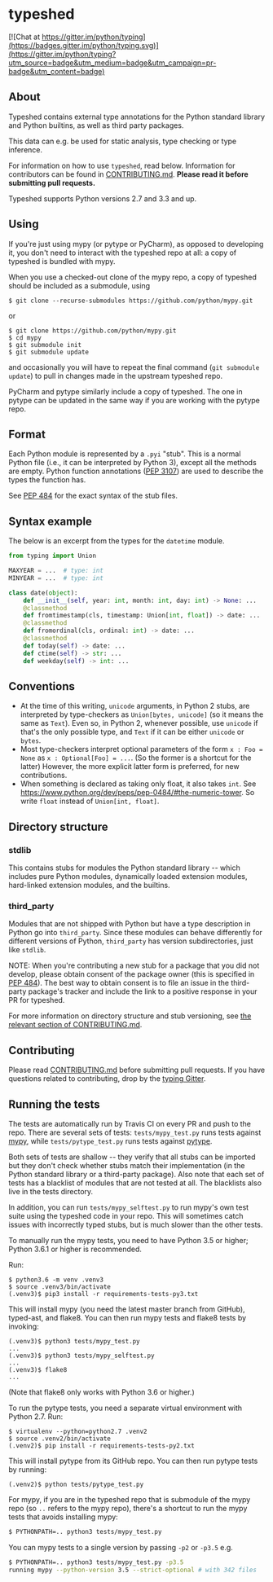 # typeshed

[![Chat at https://gitter.im/python/typing](https://badges.gitter.im/python/typing.svg)](https://gitter.im/python/typing?utm_source=badge&utm_medium=badge&utm_campaign=pr-badge&utm_content=badge)

## About

Typeshed contains external type annotations for the Python standard library
and Python builtins, as well as third party packages.

This data can e.g. be used for static analysis, type checking or type inference.

For information on how to use `typeshed`, read below.  Information for
contributors can be found in [CONTRIBUTING.md](CONTRIBUTING.md).  **Please read
it before submitting pull requests.**

Typeshed supports Python versions 2.7 and 3.3 and up.

## Using

If you're just using mypy (or pytype or PyCharm), as opposed to
developing it, you don't need to interact with the typeshed repo at
all: a copy of typeshed is bundled with mypy.

When you use a checked-out clone of the mypy repo, a copy of typeshed
should be included as a submodule, using

    $ git clone --recurse-submodules https://github.com/python/mypy.git

or

    $ git clone https://github.com/python/mypy.git
    $ cd mypy
    $ git submodule init
    $ git submodule update

and occasionally you will have to repeat the final command (`git
submodule update`) to pull in changes made in the upstream typeshed
repo.

PyCharm and pytype similarly include a copy of typeshed.  The one in
pytype can be updated in the same way if you are working with the
pytype repo.

## Format

Each Python module is represented by a `.pyi` "stub". This is a normal Python
file (i.e., it can be interpreted by Python 3), except all the methods are empty.
Python function annotations ([PEP 3107](https://www.python.org/dev/peps/pep-3107/))
are used to describe the types the function has.

See [PEP 484](http://www.python.org/dev/peps/pep-0484/) for the exact syntax
of the stub files.

## Syntax example

The below is an excerpt from the types for the `datetime` module.

```python
from typing import Union

MAXYEAR = ...  # type: int
MINYEAR = ...  # type: int

class date(object):
    def __init__(self, year: int, month: int, day: int) -> None: ...
    @classmethod
    def fromtimestamp(cls, timestamp: Union[int, float]) -> date: ...
    @classmethod
    def fromordinal(cls, ordinal: int) -> date: ...
    @classmethod
    def today(self) -> date: ...
    def ctime(self) -> str: ...
    def weekday(self) -> int: ...
```

## Conventions

* At the time of this writing, `unicode` arguments, in Python 2 stubs, are
  interpreted by type-checkers as `Union[bytes, unicode]` (so it means the same
  as `Text`).
  Even so, in Python 2, whenever possible, use `unicode` if that's the only
  possible type, and `Text` if it can be either `unicode` or `bytes`.
* Most type-checkers interpret optional parameters of the form `x : Foo = None`
  as `x : Optional[Foo] = ...`. (So the former is a shortcut for the latter)
  However, the more explicit latter form is preferred, for new contributions.
* When something is declared as taking only float, it also takes `int`. See
  https://www.python.org/dev/peps/pep-0484/#the-numeric-tower. So write `float`
  instead of `Union[int, float]`.

## Directory structure

### stdlib

This contains stubs for modules the Python standard library -- which
includes pure Python modules, dynamically loaded extension modules,
hard-linked extension modules, and the builtins.

### third_party

Modules that are not shipped with Python but have a type description in Python
go into `third_party`. Since these modules can behave differently for different
versions of Python, `third_party` has version subdirectories, just like
`stdlib`.

NOTE: When you're contributing a new stub for a package that you did
not develop, please obtain consent of the package owner (this is
specified in [PEP
484](https://www.python.org/dev/peps/pep-0484/#the-typeshed-repo)).
The best way to obtain consent is to file an issue in the third-party
package's tracker and include the link to a positive response in your PR
for typeshed.

For more information on directory structure and stub versioning, see
[the relevant section of CONTRIBUTING.md](
https://github.com/python/typeshed/blob/master/CONTRIBUTING.md#stub-versioning).

## Contributing

Please read [CONTRIBUTING.md](CONTRIBUTING.md) before submitting pull
requests. If you have questions related to contributing, drop by the [typing Gitter](https://gitter.im/python/typing).

## Running the tests

The tests are automatically run by Travis CI on every PR and push to
the repo.  There are several sets of tests: `tests/mypy_test.py`
runs tests against [mypy](https://github.com/python/mypy/), while
`tests/pytype_test.py` runs tests against
[pytype](https://github.com/google/pytype/).

Both sets of tests are shallow -- they verify that all stubs can be
imported but they don't check whether stubs match their implementation
(in the Python standard library or a third-party package).  Also note
that each set of tests has a blacklist of modules that are not tested
at all.  The blacklists also live in the tests directory.

In addition, you can run `tests/mypy_selftest.py` to run mypy's own
test suite using the typeshed code in your repo. This will sometimes
catch issues with incorrectly typed stubs, but is much slower than the
other tests.

To manually run the mypy tests, you need to have Python 3.5 or higher;
Python 3.6.1 or higher is recommended.

Run:
```
$ python3.6 -m venv .venv3
$ source .venv3/bin/activate
(.venv3)$ pip3 install -r requirements-tests-py3.txt
```
This will install mypy (you need the latest master branch from GitHub),
typed-ast, and flake8. You can then run mypy tests and flake8 tests by
invoking:
```
(.venv3)$ python3 tests/mypy_test.py
...
(.venv3)$ python3 tests/mypy_selftest.py
...
(.venv3)$ flake8
...
```
(Note that flake8 only works with Python 3.6 or higher.)

To run the pytype tests, you need a separate virtual environment with
Python 2.7. Run:
```
$ virtualenv --python=python2.7 .venv2
$ source .venv2/bin/activate
(.venv2)$ pip install -r requirements-tests-py2.txt
```
This will install pytype from its GitHub repo. You can then run pytype
tests by running:
```
(.venv2)$ python tests/pytype_test.py
```

For mypy, if you are in the typeshed repo that is submodule of the
mypy repo (so `..` refers to the mypy repo), there's a shortcut to run
the mypy tests that avoids installing mypy:
```bash
$ PYTHONPATH=.. python3 tests/mypy_test.py
```
You can mypy tests to a single version by passing `-p2` or `-p3.5` e.g.
```bash
$ PYTHONPATH=.. python3 tests/mypy_test.py -p3.5
running mypy --python-version 3.5 --strict-optional # with 342 files
```

